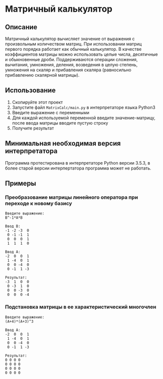 # Матричный калькулятор
## Описание
Матричный калькулятор вычисляет значение от выражения с произвольным количеством матриц. При использовании матриц первого порядка работает как обычный калькулятор. В качестве коэффициентов матрицы можно использовать целые числа, десятичные и обыкновенные дроби. Поддерживаются операции сложения, вычитания, умножения, деления, возведения в целую степень, умножения на скаляр и прибавления скаляра (равносильно прибавлению скалярной матрицы).
## Использование
1. Скопируйте этот проект
2. Запустите файл `MatrixCalc/main.py` в интерпретаторе языка Python3
3. Введите выражение с переменными
4. Для каждой используемой переменной введите значение-матрицу, после ввода матрицы вводите пустую строку
5. Получите результат
## Минимальная необходимая версия интерпретатора
Программа протестирована в интерпретаторе Python версии 3.5.3, в более старой версии интерпертатора программа может не работать.
## Примеры
### Преобразование матрицы линейного оператора при переходе к новому базису
~~~
Введите выражение:
B^-1*A*B

Ввод B:
-1 -2 -3  0
 0 -1 -1  1
 0  0  0  1
 1  1  1  0

Ввод A:
-2  0  0  1
 1 -4  0  1
 0  0 -4  0
 0 -1  1 -3

Результат:
-3  1  0  0
 0 -3  1  0
 0  0 -3  0
 0  0  0 -4
~~~
### Подстановка матрицы в ее характеристический многочлен
~~~
Введите выражение:
(A+4)*(A+3)^3

Ввод A:
-2  0  0  1
 1 -4  0  1
 0  0 -4  0
 0 -1  1 -3

Результат:
0 0 0 0
0 0 0 0
0 0 0 0
0 0 0 0
~~~
